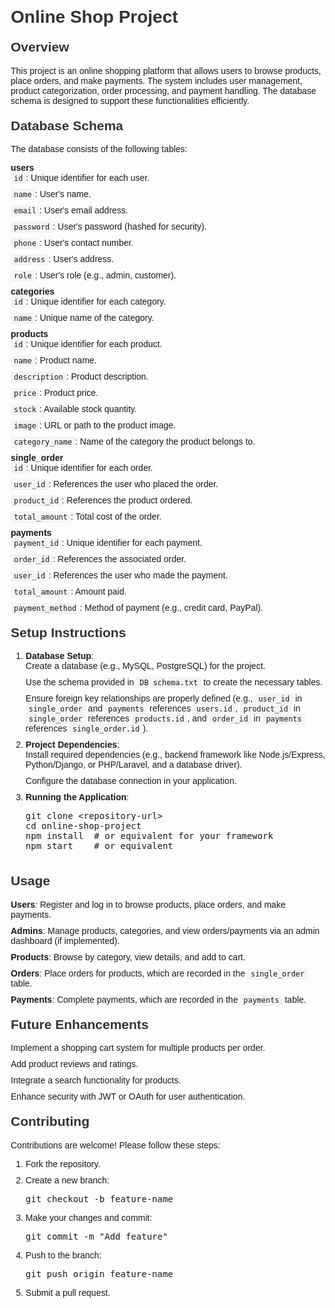<!DOCTYPE html>
<html lang="en">
<head>
    <meta charset="UTF-8">
    <meta name="viewport" content="width=device-width, initial-scale=1.0">
    <style>
        body { font-family: Arial, sans-serif; margin: 20px; }
        h1, h2 { color: #333; }
        h2 { margin-top: 20px; }
        ul { list-style-type: none; padding-left: 0; }
        li { margin-bottom: 10px; }
        code { background-color: #f4f4f4; padding: 2px 5px; }
    </style>
</head>
<body>
    <h1>Online Shop Project</h1>
    <h2>Overview</h2>
    <p>This project is an online shopping platform that allows users to browse products, place orders, and make payments. The system includes user management, product categorization, order processing, and payment handling. The database schema is designed to support these functionalities efficiently.</p>
    <h2>Database Schema</h2>
    <p>The database consists of the following tables:</p>
    <ul>
        <li><strong>users</strong>
            <ul>
                <li><code>id</code>: Unique identifier for each user.</li>
                <li><code>name</code>: User's name.</li>
                <li><code>email</code>: User's email address.</li>
                <li><code>password</code>: User's password (hashed for security).</li>
                <li><code>phone</code>: User's contact number.</li>
                <li><code>address</code>: User's address.</li>
                <li><code>role</code>: User's role (e.g., admin, customer).</li>
            </ul>
        </li>
        <li><strong>categories</strong>
            <ul>
                <li><code>id</code>: Unique identifier for each category.</li>
                <li><code>name</code>: Unique name of the category.</li>
            </ul>
        </li>
        <li><strong>products</strong>
            <ul>
                <li><code>id</code>: Unique identifier for each product.</li>
                <li><code>name</code>: Product name.</li>
                <li><code>description</code>: Product description.</li>
                <li><code>price</code>: Product price.</li>
                <li><code>stock</code>: Available stock quantity.</li>
                <li><code>image</code>: URL or path to the product image.</li>
                <li><code>category_name</code>: Name of the category the product belongs to.</li>
            </ul>
        </li>
        <li><strong>single_order</strong>
            <ul>
                <li><code>id</code>: Unique identifier for each order.</li>
                <li><code>user_id</code>: References the user who placed the order.</li>
                <li><code>product_id</code>: References the product ordered.</li>
                <li><code>total_amount</code>: Total cost of the order.</li>
            </ul>
        </li>
        <li><strong>payments</strong>
            <ul>
                <li><code>payment_id</code>: Unique identifier for each payment.</li>
                <li><code>order_id</code>: References the associated order.</li>
                <li><code>user_id</code>: References the user who made the payment.</li>
                <li><code>total_amount</code>: Amount paid.</li>
                <li><code>payment_method</code>: Method of payment (e.g., credit card, PayPal).</li>
            </ul>
        </li>
    </ul>
    <h2>Setup Instructions</h2>
    <ol>
        <li><strong>Database Setup</strong>:
            <ul>
                <li>Create a database (e.g., MySQL, PostgreSQL) for the project.</li>
                <li>Use the schema provided in <code>DB schema.txt</code> to create the necessary tables.</li>
                <li>Ensure foreign key relationships are properly defined (e.g., <code>user_id</code> in <code>single_order</code> and <code>payments</code> references <code>users.id</code>, <code>product_id</code> in <code>single_order</code> references <code>products.id</code>, and <code>order_id</code> in <code>payments</code> references <code>single_order.id</code>).</li>
            </ul>
        </li>
        <li><strong>Project Dependencies</strong>:
            <ul>
                <li>Install required dependencies (e.g., backend framework like Node.js/Express, Python/Django, or PHP/Laravel, and a database driver).</li>
                <li>Configure the database connection in your application.</li>
            </ul>
        </li>
        <li><strong>Running the Application</strong>:
            <pre>
git clone &lt;repository-url&gt;
cd online-shop-project
npm install  # or equivalent for your framework
npm start    # or equivalent
            </pre>
        </li>
    </ol>
    <h2>Usage</h2>
    <ul>
        <li><strong>Users</strong>: Register and log in to browse products, place orders, and make payments.</li>
        <li><strong>Admins</strong>: Manage products, categories, and view orders/payments via an admin dashboard (if implemented).</li>
        <li><strong>Products</strong>: Browse by category, view details, and add to cart.</li>
        <li><strong>Orders</strong>: Place orders for products, which are recorded in the <code>single_order</code> table.</li>
        <li><strong>Payments</strong>: Complete payments, which are recorded in the <code>payments</code> table.</li>
    </ul>
    <h2>Future Enhancements</h2>
    <ul>
        <li>Implement a shopping cart system for multiple products per order.</li>
        <li>Add product reviews and ratings.</li>
        <li>Integrate a search functionality for products.</li>
        <li>Enhance security with JWT or OAuth for user authentication.</li>
    </ul>
    <h2>Contributing</h2>
    <p>Contributions are welcome! Please follow these steps:</p>
    <ol>
        <li>Fork the repository.</li>
        <li>Create a new branch:
            <pre>git checkout -b feature-name</pre>
        </li>
        <li>Make your changes and commit:
            <pre>git commit -m "Add feature"</pre>
        </li>
        <li>Push to the branch:
            <pre>git push origin feature-name</pre>
        </li>
        <li>Submit a pull request.</li>
    </ol>
</body>
</html>

